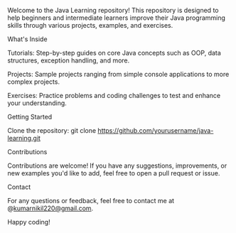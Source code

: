 Welcome to the Java Learning repository! This repository is designed to help beginners and intermediate learners improve their Java programming skills through various projects, examples, and exercises.

What's Inside

Tutorials: Step-by-step guides on core Java concepts such as OOP, data structures, exception handling, and more.

Projects: Sample projects ranging from simple console applications to more complex projects.

Exercises: Practice problems and coding challenges to test and enhance your understanding.

Getting Started

Clone the repository:
       git clone https://github.com/yourusername/java-learning.git

Contributions

  Contributions are welcome! If you have any suggestions, improvements, or new examples you'd like to add, feel free to open a pull request or issue.


Contact

For any questions or feedback, feel free to contact me at @kumarnikil220@gmail.com.

Happy coding!

